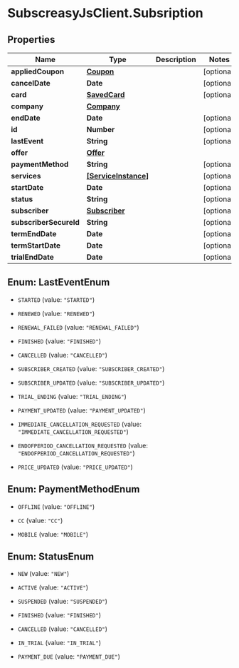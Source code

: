 # SubscreasyJsClient.Subsription

## Properties

Name | Type | Description | Notes
------------ | ------------- | ------------- | -------------
**appliedCoupon** | [**Coupon**](Coupon.md) |  | [optional] 
**cancelDate** | **Date** |  | [optional] 
**card** | [**SavedCard**](SavedCard.md) |  | [optional] 
**company** | [**Company**](Company.md) |  | 
**endDate** | **Date** |  | [optional] 
**id** | **Number** |  | [optional] 
**lastEvent** | **String** |  | [optional] 
**offer** | [**Offer**](Offer.md) |  | 
**paymentMethod** | **String** |  | [optional] 
**services** | [**[ServiceInstance]**](ServiceInstance.md) |  | [optional] 
**startDate** | **Date** |  | [optional] 
**status** | **String** |  | [optional] 
**subscriber** | [**Subscriber**](Subscriber.md) |  | [optional] 
**subscriberSecureId** | **String** |  | [optional] 
**termEndDate** | **Date** |  | [optional] 
**termStartDate** | **Date** |  | [optional] 
**trialEndDate** | **Date** |  | [optional] 



## Enum: LastEventEnum


* `STARTED` (value: `"STARTED"`)

* `RENEWED` (value: `"RENEWED"`)

* `RENEWAL_FAILED` (value: `"RENEWAL_FAILED"`)

* `FINISHED` (value: `"FINISHED"`)

* `CANCELLED` (value: `"CANCELLED"`)

* `SUBSCRIBER_CREATED` (value: `"SUBSCRIBER_CREATED"`)

* `SUBSCRIBER_UPDATED` (value: `"SUBSCRIBER_UPDATED"`)

* `TRIAL_ENDING` (value: `"TRIAL_ENDING"`)

* `PAYMENT_UPDATED` (value: `"PAYMENT_UPDATED"`)

* `IMMEDIATE_CANCELLATION_REQUESTED` (value: `"IMMEDIATE_CANCELLATION_REQUESTED"`)

* `ENDOFPERIOD_CANCELLATION_REQUESTED` (value: `"ENDOFPERIOD_CANCELLATION_REQUESTED"`)

* `PRICE_UPDATED` (value: `"PRICE_UPDATED"`)





## Enum: PaymentMethodEnum


* `OFFLINE` (value: `"OFFLINE"`)

* `CC` (value: `"CC"`)

* `MOBILE` (value: `"MOBILE"`)





## Enum: StatusEnum


* `NEW` (value: `"NEW"`)

* `ACTIVE` (value: `"ACTIVE"`)

* `SUSPENDED` (value: `"SUSPENDED"`)

* `FINISHED` (value: `"FINISHED"`)

* `CANCELLED` (value: `"CANCELLED"`)

* `IN_TRIAL` (value: `"IN_TRIAL"`)

* `PAYMENT_DUE` (value: `"PAYMENT_DUE"`)




